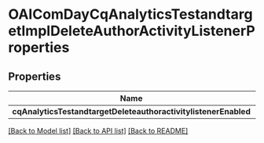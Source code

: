 # OAIComDayCqAnalyticsTestandtargetImplDeleteAuthorActivityListenerProperties

## Properties
Name | Type | Description | Notes
------------ | ------------- | ------------- | -------------
**cqAnalyticsTestandtargetDeleteauthoractivitylistenerEnabled** | [**OAIConfigNodePropertyBoolean***](OAIConfigNodePropertyBoolean.md) |  | [optional] 

[[Back to Model list]](../README.md#documentation-for-models) [[Back to API list]](../README.md#documentation-for-api-endpoints) [[Back to README]](../README.md)


